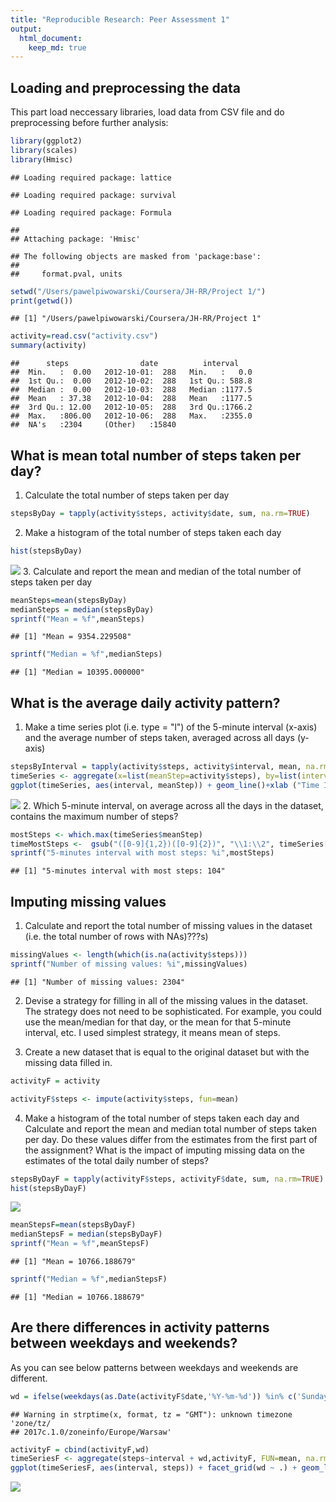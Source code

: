 ```yaml
---
title: "Reproducible Research: Peer Assessment 1"
output: 
  html_document:
    keep_md: true
---
```



## Loading and preprocessing the data

This part load neccessary libraries, load data from CSV file and do preprocessing before further analysis:


```r
library(ggplot2)
library(scales)
library(Hmisc)
```

```
## Loading required package: lattice
```

```
## Loading required package: survival
```

```
## Loading required package: Formula
```

```
## 
## Attaching package: 'Hmisc'
```

```
## The following objects are masked from 'package:base':
## 
##     format.pval, units
```

```r
setwd("/Users/pawelpiwowarski/Coursera/JH-RR/Project 1/")
print(getwd())
```

```
## [1] "/Users/pawelpiwowarski/Coursera/JH-RR/Project 1"
```

```r
activity=read.csv("activity.csv")
summary(activity)
```

```
##      steps                date          interval     
##  Min.   :  0.00   2012-10-01:  288   Min.   :   0.0  
##  1st Qu.:  0.00   2012-10-02:  288   1st Qu.: 588.8  
##  Median :  0.00   2012-10-03:  288   Median :1177.5  
##  Mean   : 37.38   2012-10-04:  288   Mean   :1177.5  
##  3rd Qu.: 12.00   2012-10-05:  288   3rd Qu.:1766.2  
##  Max.   :806.00   2012-10-06:  288   Max.   :2355.0  
##  NA's   :2304     (Other)   :15840
```

## What is mean total number of steps taken per day?

1. Calculate the total number of steps taken per day

```r
stepsByDay = tapply(activity$steps, activity$date, sum, na.rm=TRUE)
```
2. Make a histogram of the total number of steps taken each day

```r
hist(stepsByDay)
```

![](PA1_template_files/figure-html/unnamed-chunk-3-1.png)<!-- -->
3. Calculate and report the mean and median of the total number of steps taken per day


```r
meanSteps=mean(stepsByDay)
medianSteps = median(stepsByDay)
sprintf("Mean = %f",meanSteps)
```

```
## [1] "Mean = 9354.229508"
```

```r
sprintf("Median = %f",medianSteps)
```

```
## [1] "Median = 10395.000000"
```

## What is the average daily activity pattern?

1. Make a time series plot (i.e. type = "l") of the 5-minute interval (x-axis) and the average number of steps taken, averaged across all days (y-axis)

```r
stepsByInterval = tapply(activity$steps, activity$interval, mean, na.rm=TRUE)
timeSeries <- aggregate(x=list(meanStep=activity$steps), by=list(interval=activity$interval), FUN=mean, na.rm=TRUE)
ggplot(timeSeries, aes(interval, meanStep)) + geom_line()+xlab ("Time Interval")+ylab("Mean Steps")
```

![](PA1_template_files/figure-html/unnamed-chunk-5-1.png)<!-- -->
2. Which 5-minute interval, on average across all the days in the dataset, contains the maximum number of steps?

```r
mostSteps <- which.max(timeSeries$meanStep)
timeMostSteps <-  gsub("([0-9]{1,2})([0-9]{2})", "\\1:\\2", timeSeries[mostSteps,'interval'])
sprintf("5-minutes interval with most steps: %i",mostSteps)
```

```
## [1] "5-minutes interval with most steps: 104"
```

## Imputing missing values

1. Calculate and report the total number of missing values in the dataset (i.e. the total number of rows with NAs)???s)

```r
missingValues <- length(which(is.na(activity$steps)))
sprintf("Number of missing values: %i",missingValues)
```

```
## [1] "Number of missing values: 2304"
```
2. Devise a strategy for filling in all of the missing values in the dataset. The strategy does not need to be sophisticated. For example, you could use the mean/median for that day, or the mean for that 5-minute interval, etc.
I used simplest strategy, it means mean of steps.

3. Create a new dataset that is equal to the original dataset but with the missing data filled in.

```r
activityF = activity

activityF$steps <- impute(activity$steps, fun=mean)
```

4. Make a histogram of the total number of steps taken each day and Calculate and report the mean and median total number of steps taken per day. Do these values differ from the estimates from the first part of the assignment? What is the impact of imputing missing data on the estimates of the total daily number of steps?

```r
stepsByDayF = tapply(activityF$steps, activityF$date, sum, na.rm=TRUE)
hist(stepsByDayF)
```

![](PA1_template_files/figure-html/unnamed-chunk-9-1.png)<!-- -->

```r
meanStepsF=mean(stepsByDayF)
medianStepsF = median(stepsByDayF)
sprintf("Mean = %f",meanStepsF)
```

```
## [1] "Mean = 10766.188679"
```

```r
sprintf("Median = %f",medianStepsF)
```

```
## [1] "Median = 10766.188679"
```
## Are there differences in activity patterns between weekdays and weekends?
As you can see below patterns between weekdays and weekends are different.


```r
wd = ifelse(weekdays(as.Date(activityF$date,'%Y-%m-%d')) %in% c('Sunday','Saturday'),'weekend','weekday')
```

```
## Warning in strptime(x, format, tz = "GMT"): unknown timezone 'zone/tz/
## 2017c.1.0/zoneinfo/Europe/Warsaw'
```

```r
activityF = cbind(activityF,wd)
timeSeriesF <- aggregate(steps~interval + wd,activityF, FUN=mean, na.rm=TRUE)
ggplot(timeSeriesF, aes(interval, steps)) + facet_grid(wd ~ .) + geom_line()+xlab ("Time Interval")+ylab("Mean Steps")
```

![](PA1_template_files/figure-html/unnamed-chunk-10-1.png)<!-- -->
